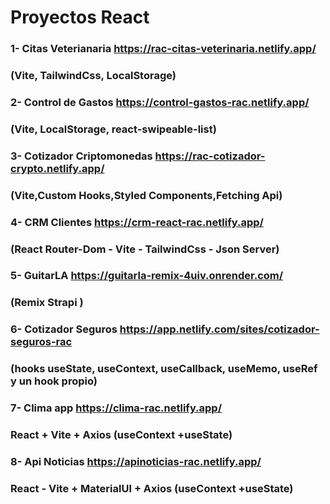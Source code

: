 # Proyectos React

### 1- Citas Veterianaria https://rac-citas-veterinaria.netlify.app/

### (Vite, TailwindCss, LocalStorage)

### 2- Control de Gastos https://control-gastos-rac.netlify.app/

### (Vite, LocalStorage, react-swipeable-list)

### 3- Cotizador Criptomonedas https://rac-cotizador-crypto.netlify.app/

### (Vite,Custom Hooks,Styled Components,Fetching Api)

### 4- CRM Clientes https://crm-react-rac.netlify.app/

### (React Router-Dom - Vite - TailwindCss - Json Server)

### 5- GuitarLA https://guitarla-remix-4uiv.onrender.com/

### (Remix Strapi )

### 6- Cotizador Seguros https://app.netlify.com/sites/cotizador-seguros-rac

### (hooks useState, useContext, useCallback, useMemo, useRef y un hook propio)

### 7- Clima app https://clima-rac.netlify.app/

### React + Vite + Axios (useContext +useState)

### 8- Api Noticias https://apinoticias-rac.netlify.app/

### React - Vite + MaterialUI + Axios (useContext +useState)
